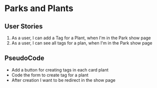# Parks and Plants

## User Stories

1. As a user, I can add a Tag for a Plant, when I'm in the Park show page
2. As a user, I can see all tags for a plan, when I'm in the Park show page

## PseudoCode

- Add a button for creating tags in each card plant
- Code the form to create tag for a plant
- After creation I want to be redirect in the show page


